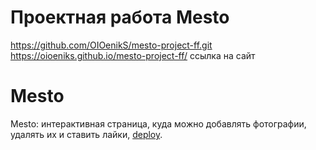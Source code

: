 # Проектная работа Mesto
https://github.com/OIOenikS/mesto-project-ff.git  
https://oioeniks.github.io/mesto-project-ff/ ссылка на сайт

# Mesto
Mesto: интерактивная страница, куда можно добавлять фотографии, удалять их и ставить лайки, [deploy](https://oioeniks.github.io/mesto-project-ff/).
